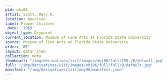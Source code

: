 ```yaml
---
pid: obj06
artist: Scott, Mary O.
location: American
label: Flower Children
_date: '1969'
object_type: Drypoint
current_location: Museum of Fine Arts at Florida State University
source: Museum of Fine Arts at Florida State University
order: '05'
layout: qatar_item
collection: mofa
thumbnail: "/img/derivatives/iiif/images/obj06/full/250,/0/default.jpg"
full: "/img/derivatives/iiif/images/obj06/full/full/0/default.jpg"
manifest: "/img/derivatives/iiif/obj06/manifest.json"
---
```

